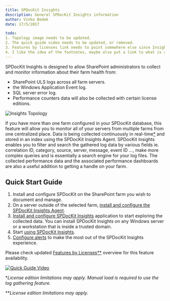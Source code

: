 ```yaml
---
title: SPDocKit Insights
description: General SPDocKit Insights information
author: Vinko Bedek
date: 17/5/2017

todo:
1. Topology image needs to be updated.
2. The quick guide video needs to be updated, or removed.
3. Features by licenses link needs to point somewhere else since Insights is now available to all license editions. Maybe a table like the Excel file where it shows who can use PC, alerts, automatic collection
4. I like the idea of the footnotes, maybe also put a link to what is available to each license edition. We will have problems if this is not specified here.
---
```


SPDocKit Insights is designed to allow SharePoint administrators to collect and monitor information about their farm health from:
* SharePoint ULS logs across all farm servers.
* the Windows Application Event log.
* SQL server error log.
* Performance counters data will also be collected with certain license editions.


![Insights Topology](#internal/images/insights-topology.png "Insights Topology")

If you have more than one farm configured in your SPDocKit database, this feature will allow you to monitor all of your servers from multiple farms from one centralized place.
Data is being collected continuously in real-time[*](#realTime) and stored in an index using the SPDocKit Insights Agent. 
SPDocKit Insights enables you to filter and search the gathered log data by various fields ie. correlation ID, category, source, server, message, event ID ..., make more complex queries and is essentially a search engine for your log files.
The collected performance data and the associated performance dashboards are also a useful addition to getting a handle on your farm.

## Quick Start Guide
1. Install and configure SPDocKit on the SharePoint farm you wish to document and manage.
2. On a server outside of the selected farm, [install and configure the SPDocKit Insights Agent](#internal/how-to/spdockit-insights/configure-data-collection/).
3. [Install and configure SPDocKit Insights](#internal/how-to/spdockit-insights/configure-data-collection/) application to start exploring the collected data. You can install SPDocKit Insights on any Windows server or a workstation that is inside a trusted domain.
4. Start [using SPDocKit Insights](#internal/how-to/spdockit-insights/configure-data-collection/).
5. [Configure alerts](#internal/how-to/spdockit-insights/configure-alerts/) to make the most out of the SPDocKit Insights experience.

Please check updated [Features by Licenses](https://www.spdockit.com/orders/features-by-licenses/)[**](#realTime2) overview for this feature availability.

[![Quick Guide Video](#internal/images/quick-guide-video-preview.png "Quick Guide Video")](https://youtu.be/QFU7qIcpcK4)


<a name="realTime"></a>*_License edition limitations may apply. Manual load is required to use the log gathering feature._

<a name="realTime2"></a>**_License edition limitations may apply._